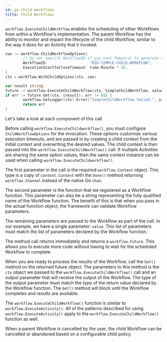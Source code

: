 ```yaml
---
id: go-child-workflows
title: Child Workflows
---
```


`workflow.ExecuteChildWorkflow` enables the scheduling of other Workflows from within a Workflow's
implementation. The parent Workflow has the ability to monitor and impact the lifecycle of the child
Workflow, similar to the way it does for an Activity that it invoked.

```go
cwo := workflow.ChildWorkflowOptions{
        // Do not specify WorkflowID if you want Temporal to generate a unique Id for the child execution.
        WorkflowID:                   "BID-SIMPLE-CHILD-WORKFLOW",
        ExecutionStartToCloseTimeout: time.Minute * 30,
}
ctx = workflow.WithChildOptions(ctx, cwo)

var result string
future := workflow.ExecuteChildWorkflow(ctx, SimpleChildWorkflow, value)
if err := future.Get(ctx, &result); err != nil {
        workflow.GetLogger(ctx).Error("SimpleChildWorkflow failed.", zap.Error(err))
        return err
}
```
Let's take a look at each component of this call.

Before calling `workflow.ExecuteChildworkflow()`, you must configure `ChildWorkflowOptions` for the
invocation. These options customize various execution timeouts, and are passed in by creating a child
context from the initial context and overwriting the desired values. The child context is then passed
into the `workflow.ExecuteChildWorkflow()` call. If multiple Activities are sharing the same option
values, then the same context instance can be used when calling `workflow.ExecuteChildworkflow()`.

The first parameter in the call is the required `workflow.Context` object. This type is a copy of
`context.Context` with the `Done()` method returning `workflow.Channel` instead of the native Go `chan`.

The second parameter is the function that we registered as a Workflow function. This parameter can
also be a string representing the fully qualified name of the Workflow function. The benefit of this
is that when you pass in the actual function object, the framework can validate Workflow parameters.

The remaining parameters are passed to the Workflow as part of the call. In our example, we have a
single parameter: `value`. This list of parameters must match the list of parameters declared by
the Workflow function.

The method call returns immediately and returns a `workflow.Future`. This allows you to execute more
code without having to wait for the scheduled Workflow to complete.

When you are ready to process the results of the Workflow, call the `Get()` method on the returned future
object. The parameters to this method is the `ctx` object we passed to the
`workflow.ExecuteChildWorkflow()` call and an output parameter that will receive the output of the
Workflow. The type of the output parameter must match the type of the return value declared by the
Workflow function. The `Get()` method will block until the Workflow completes and results are
available.

The `workflow.ExecuteChildWorkflow()` function is similar to `workflow.ExecuteActivity()`. All of the
patterns described for using `workflow.ExecuteActivity()` apply to the `workflow.ExecuteChildWorkflow()`
function as well.

When a parent Workflow is cancelled by the user, the child Workflow can be cancelled or abandoned
based on a configurable child policy.
